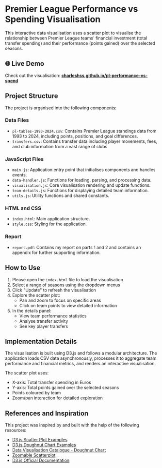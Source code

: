 # Premier League Performance vs Spending Visualisation

This interactive data visualisation uses a scatter plot to visualise the relationship between Premier League teams' financial investment (total transfer spending) and their performance (points gained) over the selected seasons.

## 🌐 Live Demo

Check out the visualisation: [**charleshss.github.io/pl-performance-vs-spend**](https://charleshss.github.io/pl-performance-vs-spend/)

## Project Structure

The project is organised into the following components:

### Data Files

- `pl-tables-1993-2024.csv`: Contains Premier League standings data from 1993 to 2024, including points, positions, and goal differences.
- `transfers.csv`: Contains transfer data including player movements, fees, and club information from a vast range of clubs

### JavaScript Files

- `main.js`: Application entry point that initialises components and handles events.
- `data-handler.js`: Functions for loading, parsing, and processing data.
- `visualisation.js`: Core visualisation rendering and update functions.
- `team-details.js`: Functions for displaying detailed team information.
- `utils.js`: Utility functions and shared constants.

### HTML and CSS

- `index.html`: Main application structure.
- `style.css`: Styling for the application.

### Report

- `report.pdf`: Contains my report on parts 1 and 2 and contains an appendix for further supporting information.

## How to Use

1. Please open the `index.html` file to load the visualisation
2. Select a range of seasons using the dropdown menus
3. Click "Update" to refresh the visualisation
4. Explore the scatter plot:
   - Pan and zoom to focus on specific areas
   - Click on team points to view detailed information
5. In the details panel:
   - View team performance statistics
   - Analyse transfer activity
   - See key player transfers

## Implementation Details

The visualisation is built using D3.js and follows a modular architecture. The application loads CSV data asynchronously, processes it to aggregate team performance and financial metrics, and renders an interactive visualisation.

The scatter plot uses:

- X-axis: Total transfer spending in Euros
- Y-axis: Total points gained over the selected seasons
- Points coloured by team
- Zoom/pan interaction for detailed exploration

## References and Inspiration

This project was inspired by and built with the help of the following resources:

- [D3.js Scatter Plot Examples](https://d3-graph-gallery.com/scatter.html)
- [D3.js Doughnut Chart Examples](https://d3-graph-gallery.com/donut.html)
- [Data Visualisation Catalogue - Doughnut Chart](https://datavizcatalogue.com/methods/donut_chart.html)
- [Zoomable Scatterplot](https://observablehq.com/@d3/zoomable-scatterplot?collection=@d3/d3-zoom)
- [D3.js Official Documentation](https://d3js.org/getting-started)
